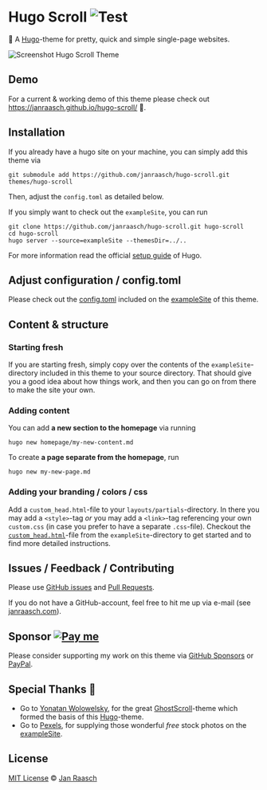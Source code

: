 # Hugo Scroll ![Test](https://github.com/janraasch/hugo-scroll/workflows/CI/badge.svg?branch=master&event=push)

📜 A [Hugo](https://gohugo.io/)-theme for pretty, quick and simple single-page websites.

![Screenshot Hugo Scroll Theme](https://raw.githubusercontent.com/janraasch/hugo-scroll/master/images/tn.png)

## Demo

For a current & working demo of this theme please check out https://janraasch.github.io/hugo-scroll/ 🎯.

## Installation

If you already have a hugo site on your machine, you can simply add this theme via

```
git submodule add https://github.com/janraasch/hugo-scroll.git themes/hugo-scroll
```

Then, adjust the `config.toml` as detailed below.

If you simply want to check out the `exampleSite`, you can run

```
git clone https://github.com/janraasch/hugo-scroll.git hugo-scroll
cd hugo-scroll
hugo server --source=exampleSite --themesDir=../..
```

For more information read the official [setup guide][hugo-setup-guide] of Hugo.

## Adjust configuration / config.toml

Please check out the [config.toml](https://github.com/janraasch/hugo-scroll/blob/master/exampleSite/config.toml) included on the [exampleSite](https://github.com/janraasch/hugo-scroll/tree/master/exampleSite) of this theme.

## Content & structure

### Starting fresh

If you are starting fresh, simply copy over the contents of the `exampleSite`-directory included in this theme to your source directory. That should give you a good idea about how things work, and then you can go on from there to make the site your own.

### Adding content

You can add **a new section to the homepage** via running

```
hugo new homepage/my-new-content.md
```

To create **a page separate from the homepage**, run

```
hugo new my-new-page.md
```

### Adding your branding / colors / css

Add a `custom_head.html`-file to your `layouts/partials`-directory. In there you may add a `<style>`-tag *or* you may add a `<link>`-tag referencing your own `custom.css` (in case you prefer to have a separate `.css`-file). Checkout the [`custom_head.html`](https://github.com/janraasch/hugo-scroll/blob/master/exampleSite/layouts/partials/custom_head.html)-file from the `exampleSite`-directory to get started and to find more detailed instructions.

## Issues / Feedback / Contributing
Please use [GitHub issues](https://github.com/janraasch/hugo-scroll/issues) and [Pull Requests](https://github.com/janraasch/hugo-scroll/pulls).

If you do not have a GitHub-account, feel free to hit me up via e-mail (see [janraasch.com](https://www.janraasch.com)).


## Sponsor [![Pay me][insert-coins-svg]][paypal-dot-me]
Please consider supporting my work on this theme via [GitHub Sponsors][github-sponsors] or [PayPal][paypal-dot-me].

## Special Thanks 🎁

* Go to [Yonatan Wolowelsky](https://github.com/grmmph), for the great [GhostScroll](https://github.com/grmmph/GhostScroll)-theme which formed the basis of this [Hugo](https://gohugo.io/)-theme.
* Go to [Pexels](https://www.pexels.com), for supplying those wonderful *free* stock photos on the [exampleSite](https://github.com/janraasch/hugo-scroll/tree/master/exampleSite).

## License
[MIT License](http://en.wikipedia.org/wiki/MIT_License) © [Jan Raasch](https://www.janraasch.com)

[paypal-dot-me]: https://www.paypal.me/janraasch/29,00
[github-sponsors]: https://github.com/sponsors/janraasch
[insert-coins-svg]: https://img.shields.io/badge/insert-coins-11dde2.svg

[hugo-setup-guide]: https://gohugo.io/getting-started/installing
